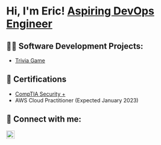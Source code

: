 <h1>Hi, I'm Eric! <a href="https://www.linkedin.com/in/ericthomas98/">Aspiring DevOps Engineer</a></h1>

<h2>👨‍💻 Software Development Projects:</h2>

- [Trivia Game](https://github.com/ericthomas98/Undergraduate-Coursework/tree/main/Java/Trivia_Game)

<h2>📃 Certifications</h2>

- [CompTIA Security +](https://github.com/ericthomas98/Samohtsu/blob/main/Security%2B%20Card%20.pdf) 
- AWS Cloud Practitioner (Expected January 2023)
<h2> 🤳 Connect with me:</h2>

[<img align="left" alt="EricThomas | LinkedIn" width="22px" src="https://cdn.jsdelivr.net/npm/simple-icons@v3/icons/linkedin.svg" />][linkedin]

[linkedin]: www.linkedin.com/in/ericthomas98
